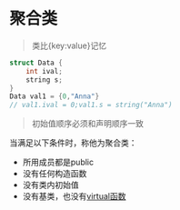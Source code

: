 #  聚合类

> 类比{key:value}记忆

```c++
struct Data {
    int ival;
    string s;
}
Data val1 = {0,"Anna"}
// val1.ival = 0;val1.s = string("Anna")
```

> 初始值顺序必须和声明顺序一致  

当满足以下条件时，称他为聚合类：

- 所用成员都是public
- 没有任何构造函数
- 没有类内初始值
- 没有基类，也没有[virtual函数](#virtualfunc)
